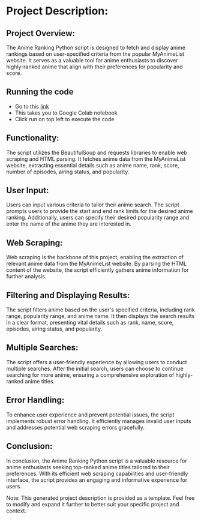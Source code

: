 # Project Description:

## Project Overview:
The Anime Ranking Python script is designed to fetch and display anime rankings based on user-specified criteria from the popular MyAnimeList website. It serves as a valuable tool for anime enthusiasts to discover highly-ranked anime that align with their preferences for popularity and score.

## Running the code
- Go to this [link](https://colab.research.google.com/drive/1T3YK5omO8HxAXcQJfsdc10tjijF7Pa88?usp=sharing)
- This takes you to Google Colab notebook
- Click run on top left to execute the code


## Functionality:
The script utilizes the BeautifulSoup and requests libraries to enable web scraping and HTML parsing. It fetches anime data from the MyAnimeList website, extracting essential details such as anime name, rank, score, number of episodes, airing status, and popularity.

## User Input:
Users can input various criteria to tailor their anime search. The script prompts users to provide the start and end rank limits for the desired anime ranking. Additionally, users can specify their desired popularity range and enter the name of the anime they are interested in.

## Web Scraping:
Web scraping is the backbone of this project, enabling the extraction of relevant anime data from the MyAnimeList website. By parsing the HTML content of the website, the script efficiently gathers anime information for further analysis.

## Filtering and Displaying Results:
The script filters anime based on the user's specified criteria, including rank range, popularity range, and anime name. It then displays the search results in a clear format, presenting vital details such as rank, name, score, episodes, airing status, and popularity.

## Multiple Searches:
The script offers a user-friendly experience by allowing users to conduct multiple searches. After the initial search, users can choose to continue searching for more anime, ensuring a comprehensive exploration of highly-ranked anime titles.

## Error Handling:
To enhance user experience and prevent potential issues, the script implements robust error handling. It efficiently manages invalid user inputs and addresses potential web scraping errors gracefully.

## Conclusion:
In conclusion, the Anime Ranking Python script is a valuable resource for anime enthusiasts seeking top-ranked anime titles tailored to their preferences. With its efficient web scraping capabilities and user-friendly interface, the script provides an engaging and informative experience for users.

Note: This generated project description is provided as a template. Feel free to modify and expand it further to better suit your specific project and context.
